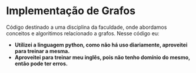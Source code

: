 Implementação de Grafos
=======================

Código destinado a uma disciplina da faculdade, onde abordamos conceitos e algoritimos relacionado a grafos.
Nesse código eu:
  - **Utilizei a linguagem python, como não há uso diariamente, aproveitei para treinar a mesma.**
  - **Aproveitei para treinar meu inglês, pois não tenho domínio do mesmo, então pode ter erros.**
